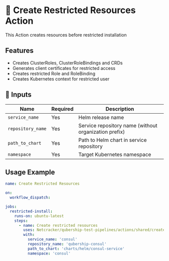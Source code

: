 # 🚀 Create Restricted Resources Action 
This Action creates resources before restricted installation

## Features
- Creates ClusterRoles, ClusterRoleBindings and CRDs
- Generates client certificates for restricted access
- Creates restricted Role and RoleBinding
- Creates Kubernetes context for restricted user

## 📌 Inputs

| Name              | Required | Description                                           |
|-------------------|----------|-------------------------------------------------------|
| `service_name`    | Yes      | Helm release name                                     |
| `repository_name` | Yes      | Service repository name (without organization prefix) |
| `path_to_chart`   | Yes      | Path to Helm chart in service repository              |
| `namespace`       | Yes      | Target Kubernetes namespace                           |

## Usage Example

```yaml
name: Create Restricted Resources

on:
  workflow_dispatch:

jobs:
  restricted-install:
    runs-on: ubuntu-latest
    steps:
      - name: Create restricted resources
        uses: Netcracker/qubership-test-pipelines/actions/shared/create_restricted_resources@main
        with:
          service_name: 'consul'
          repository_name: 'qubership-consul'
          path_to_chart: 'charts/helm/consul-service'
          namespace: 'consul'
```
